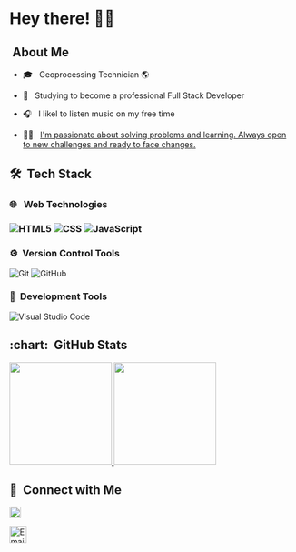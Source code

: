 <h1> Hey there! 🙋‍♀️</h1>


<h2>  &nbsp;About Me </h2>


- 🎓 &nbsp; Geoprocessing Technician 🌎

- 🌱 &nbsp; Studying to become a professional Full Stack Developer

- 🎧  &nbsp; I likeI to listen music on my free time

- 👩‍💻 &nbsp; [I'm passionate about solving problems and learning. Always open to new challenges and ready to face changes.](modelo)




<h2>🛠 &nbsp;Tech Stack</h2>

<h3>🌐 &nbsp; Web Technologies<h3>

![HTML5](https://img.shields.io/badge/-HTML5-333333?style=flat&logo=HTML5)&nbsp;![CSS](https://img.shields.io/badge/-CSS-333333?style=flat&logo=CSS3&logoColor=1572B6)&nbsp;![JavaScript](https://img.shields.io/badge/-JavaScript-333333?style=flat&logo=javascript)&nbsp;



<h3>⚙️&nbsp; Version Control Tools</h3>

![Git](https://img.shields.io/badge/-Git-333333?style=flat&logo=git)&nbsp;![GitHub](https://img.shields.io/badge/-GitHub-333333?style=flat&logo=github)



<h3>🔧&nbsp; Development Tools</h3>

![Visual Studio Code](https://img.shields.io/badge/-Visual%20Studio%20Code-333333?style=flat&logo=visual-studio-code&logoColor=007ACC)



  
<h2> :chart: &nbsp;GitHub Stats </h2>

<a  href="https://github.com/JulianadFreitas">
  <img  height="180em"  src="https://github-readme-stats.vercel.app/api?username=JulianadFreitas&theme=buefy&show_icons=true">
</a>
<a  href="https://github.com/JulianadFreitas">
  <img  height="180em"  src="https://github-readme-stats.vercel.app/api/top-langs/?username=JulianadFreitas&theme=buefy&layout=compact">
</a>

  

<h2>🤝&nbsp; Connect with Me</h2>

<a  href="https://www.linkedin.com/in/www.linkedin.com/in/julianasantosfreitas/"><img height="20em" alt="LinkedIn"  src="https://upload.wikimedia.org/wikipedia/commons/thumb/0/01/LinkedIn_Logo.svg/1200px-LinkedIn_Logo.svg.png"></a>


<a  href="mailto:julianachristello@gmail.com"><img height="30em" alt="Email"  src="https://logodownload.org/wp-content/uploads/2018/03/gmail-logo-16.png"></a>



